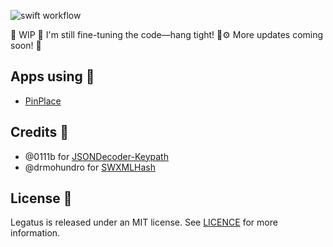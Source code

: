 ![swift workflow](https://github.com/artemkalinovsky/Legatus/actions/workflows/swift.yml/badge.svg) 

🚧 WIP 🚧
I'm still fine-tuning the code—hang tight! 🔧⚙️
More updates coming soon! 🚀

## Apps using 📱

- [PinPlace](https://apps.apple.com/ua/app/pinplace/id1571349149)

## Credits 👏

* @0111b for [JSONDecoder-Keypath](https://github.com/0111b/JSONDecoder-Keypath)
* @drmohundro for [SWXMLHash](https://github.com/drmohundro/SWXMLHash)

## License 📄

Legatus is released under an MIT license. See [LICENCE](https://github.com/artemkalinovsky/Legatus/blob/master/LICENSE) for more information.
